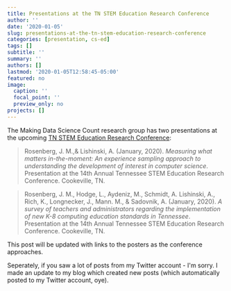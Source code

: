 ```yaml
---
title: Presentations at the TN STEM Education Research Conference
author: ''
date: '2020-01-05'
slug: presentations-at-the-tn-stem-education-research-conference
categories: [presentation, cs-ed]
tags: []
subtitle: ''
summary: ''
authors: []
lastmod: '2020-01-05T12:58:45-05:00'
featured: no
image:
  caption: ''
  focal_point: ''
  preview_only: no
projects: []
---
```


The Making Data Science Count research group has two presentations at the upcoming [TN STEM Education Research Conference](https://www.tntech.edu/education/stem/tennessee-stem-education-research-conference.php):

> Rosenberg, J. M.,& Lishinski, A. (January, 2020). *Measuring what matters in-the-moment: An experience sampling approach to understanding the development of interest in computer science*. Presentation at the 14th Annual Tennessee STEM Education Research Conference. Cookeville, TN.

> Rosenberg, J. M., Hodge, L., Aydeniz, M., Schmidt, A. Lishinski, A., Rich, K., Longnecker, J., Mann. M., & Sadovnik, A. (January, 2020). *A survey of teachers and administrators regarding the implementation of new K-8 computing education standards in Tennessee*. Presentation at the 14th Annual Tennessee STEM Education Research Conference. Cookeville, TN.

This post will be updated with links to the posters as the conference approaches.

Seperately, if you saw a lot of posts from my Twitter account - I'm sorry. I made an update to my blog which created new posts (which automatically posted to my Twitter account, oye).